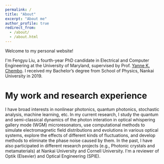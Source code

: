 ```yaml
---
permalink: /
title: "About"
excerpt: "About me"
author_profile: true
redirect_from: 
  - /about/
  - /about.html
---
```


Welcome to my personal website!

I'm Fengyu Liu, a fourth-year PhD candidate in Electrical and Computer Engineering at the University of Maryland, supervised by Prof. [Yanne K. Chembo](https://chembolab.umd.edu/). I received my Bachelor’s degree from School of Physics, Nankai University in 2019. 

My work and research experience
======
I have broad interests in nonlinear photonics, quantum photonics, stochastic analysis, machine learning, etc. In my current research, I study the quantum and semi-classical dynamics of the photon interation in optical whispering gallery mode (WGM) microresonators, use computational methods to simulate electromagnetic field distributions and evolutions in various optical systems, explore the effects of different kinds of fluctuations, and develop methods to eliminate the phase noise caused by them. In the past, I have also participated in different research projects (e.g., Photonic crystals and metamaterials) at Nankai University and Cornell University.
I'm a reviewer of Optik (Elsevier) and Optical Engineering (SPIE).
